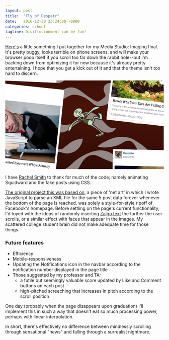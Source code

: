 ```yaml
---
layout: post
title:  "Fly of Despair"
date:   2016-12-30 23:24:00 -0800
categories: school
tagline: Disillusionment can be fun!
---
```

[Here's][fly-of-despair] a little something I put together for my Media Studio: Imaging final. It's pretty buggy, looks terrible on phone screens, and will make your browser poop itself if you scroll too far down the rabbit hole--but I'm backing down from optimizing it for now because it's already pretty entertaining. I hope that you get a kick out of it and that the theme isn't too hard to discern.

[![How much do you want Squidward to suffer?](/assets/images/despair.png)][fly-of-despair]

I have [Rachel Smith][parallax-codepen] to thank for much of the code; namely animating Squidward and the fake posts using CSS.

[The original project this was based on][your-home], a piece of 'net art' in which I wrote JavaScript to parse an XML file for the same 5 post data forever whenever the bottom of the page is reached, was solely a style-for-style ripoff of Facebook's homepage. Before settling on the page's current functionality, I'd toyed with the ideas of randomly inserting [Zalgo text][zalgo-text] the farther the user scrolls, or a similar effect with faces that appear in the images. My scattered college student brain did not make adequate time for those things.

### Future features
- Efficiency
- Mobile-responsiveness
- Updating the Notifications icon in the navbar according to the notification number displayed in the page title
- Those suggested by my professor and TA:
  - a futile but seemingly valuable score updated by Like and Comment buttons on each post
  - high-pitched screeching that increases in pitch according to the scroll position

One day (probably when the page disappears upon graduation) I'll implement this in such a way that doesn't eat so much processing power, perhaps with linear interpolation.

In short, there's effectively no difference between mindlessly scrolling through sensational "news" and falling through a surrealist nightmare.

[fly-of-despair]: http://homepages.rpi.edu/~aquina/fly_of_despair.html
[parallax-codepen]: https://codepen.io/rachsmith/post/how-to-move-elements-on-scroll-in-a-way-that-doesn-t-suck-too-bad
[your-home]: http://homepages.rpi.edu/~aquina/your_home.html
[zalgo-text]: http://www.eeemo.net/